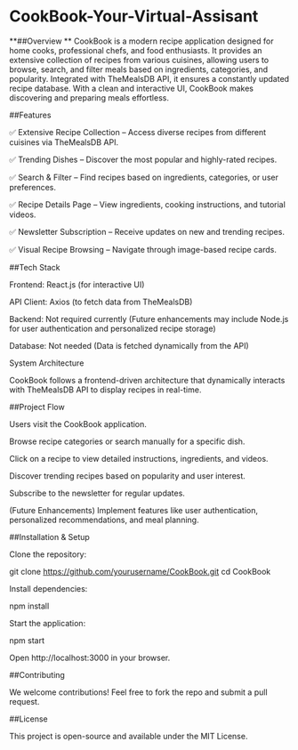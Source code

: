 # CookBook-Your-Virtual-Assisant
**##Overview ** CookBook is a modern recipe application designed for home cooks, professional chefs, and food enthusiasts. It provides an extensive collection of recipes from various cuisines, allowing users to browse, search, and filter meals based on ingredients, categories, and popularity. Integrated with TheMealsDB API, it ensures a constantly updated recipe database. With a clean and interactive UI, CookBook makes discovering and preparing meals effortless.

##Features

✅ Extensive Recipe Collection – Access diverse recipes from different cuisines via TheMealsDB API.

✅ Trending Dishes – Discover the most popular and highly-rated recipes.

✅ Search & Filter – Find recipes based on ingredients, categories, or user preferences.

✅ Recipe Details Page – View ingredients, cooking instructions, and tutorial videos.

✅ Newsletter Subscription – Receive updates on new and trending recipes.

✅ Visual Recipe Browsing – Navigate through image-based recipe cards.

##Tech Stack

Frontend: React.js (for interactive UI)

API Client: Axios (to fetch data from TheMealsDB)

Backend: Not required currently (Future enhancements may include Node.js for user authentication and personalized recipe storage)

Database: Not needed (Data is fetched dynamically from the API)

System Architecture

CookBook follows a frontend-driven architecture that dynamically interacts with TheMealsDB API to display recipes in real-time.

##Project Flow

Users visit the CookBook application.

Browse recipe categories or search manually for a specific dish.

Click on a recipe to view detailed instructions, ingredients, and videos.

Discover trending recipes based on popularity and user interest.

Subscribe to the newsletter for regular updates.

(Future Enhancements) Implement features like user authentication, personalized recommendations, and meal planning.

##Installation & Setup

Clone the repository:

git clone https://github.com/yourusername/CookBook.git cd CookBook

Install dependencies:

npm install

Start the application:

npm start

Open http://localhost:3000 in your browser.

##Contributing

We welcome contributions! Feel free to fork the repo and submit a pull request.

##License

This project is open-source and available under the MIT License.
